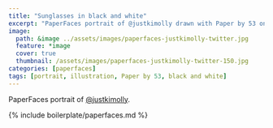 ```yaml
---
title: "Sunglasses in black and white"
excerpt: "PaperFaces portrait of @justkimolly drawn with Paper by 53 on an iPad."
image: 
  path: &image ../assets/images/paperfaces-justkimolly-twitter.jpg 
  feature: *image
  cover: true
  thumbnail: /assets/images/paperfaces-justkimolly-twitter-150.jpg
categories: [paperfaces]
tags: [portrait, illustration, Paper by 53, black and white]
---
```


PaperFaces portrait of [@justkimolly](https://twitter.com/justkimolly).

{% include boilerplate/paperfaces.md %}
